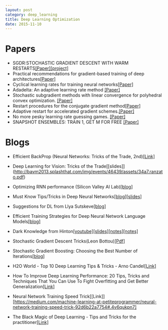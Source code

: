 ```yaml
---
layout: post
category: deep_learning
title: Deep Learning Optimization 
date: 2015-11-10
---
```


# Papers

- SGDR:STOCHASTIC GRADIENT DESCENT WITH WARM RESTARTS[[Paper]](https://arxiv.org/pdf/1608.03983.pdf)[[project]](https://github.com/loshchil/SGDR)
- Practical recommendations for gradient-based training of deep architectures[[Paper]](http://arxiv.org/abs/1206.5533)
- Cyclical learning rates for training neural networks[[Paper]](http://arxiv.org/abs/1506.01186)
- Adadelta: An adaptive learning rate method [[Paper]](http://arxiv.org/abs/1212.5701)
- Stochastic subgradient methods with linear convergence for polyhedral convex optimization. [[Paper]](http://arxiv.org/abs/1510.01444)
- Restart procedures for the conjugate gradient method[[Paper]]()
- Adaptive restart for accelerated gradient schemes.[[Paper]](http://arxiv.org/abs/1204.3982)
- No more pesky learning rate guessing games. [[Paper]](http://arxiv.org/abs/1506.01186)
- SNAPSHOT ENSEMBLES: TRAIN 1, GET M FOR FREE [[Paper]](http://arxiv.org/abs/1704.00109)

# Blogs

- Efficient BackProp (Neural Networks: Tricks of the Trade, 2nd)[[Link]](http://blog.csdn.net/zouxy09/article/details/45288129)
- Deep Learning for Vision: Tricks of the Trade[[slides]] (http://bavm2013.splashthat.com/img/events/46439/assets/34a7.ranzato.pdf)
- Optimizing RNN performance (Silicon Valley AI Lab)[[blog]](http://svail.github.io/)
- Must Know Tips/Tricks in Deep Neural Networks[[blog]](http://lamda.nju.edu.cn/weixs/project/CNNTricks/CNNTricks.html)[[slides]](http://lamda.nju.edu.cn/weixs/slide/CNNTricks_slide.pdf)
- Suggestions for DL from Llya Sutskeve[[blog]](http://yyue.blogspot.com/2015/01/a-brief-overview-of-deep-learning.html)
- Efficient Training Strategies for Deep Neural Network Language Models[[blog]](https://fb56552f-a-62cb3a1a-s-sites.googlegroups.com/site/deeplearningworkshopnips2014/71.pdf?attachauth=ANoY7cp_eDwTXPm6iWHdBRhlIsgPASEAwkW-exLSOsz467mge7zLCkBMWznOu_G90vGVtqNvXOusc4z6cC6hEnHk6YzHtuEr_kyU0fyme7asaECN0zvoNwDk5258CueoB6fY3WtLvbJzYok1xiIeWSFYtk5mKXCXFDMI6djwhjCX1xi0GEEv_x7uMQwTdQlDItZ3kgLnZ2RjctQmIXDCu58fS3Wby4vWX3CkhMIf_EpCXx7jDn_M2SM%3D&attredirects=0)
- Dark Knowledge from Hinton[[youtube]](https://www.youtube.com/watch?v=EK61htlw8hY)[[slides]](http://www.ttic.edu/dl/dark14.pdf)[[notes]](http://deepdish.io/2014/10/28/hintons-dark-knowledge/)[[notes]](http://fastml.com/geoff-hintons-dark-knowledge/)

- Stochastic Gradient Descent Tricks(Leon Bottou)[[Pdf]](http://leon.bottou.org/publications/pdf/tricks-2012.pdf)
- Stochastic Gradient Boosting: Choosing the Best Number of Iterations[[blog]](http://yanirseroussi.com/2014/12/29/stochastic-gradient-boosting-choosing-the-best-number-of-iterations/)
- H2O World - Top 10 Deep Learning Tips & Tricks - Arno Candel[[Link]](http://www.slideshare.net/0xdata/h2o-world-top-10-deep-learning-tips-tricks-arno-candel)

- How To Improve Deep Learning Performance: 20 Tips, Tricks and Techniques That You Can Use To Fight Overfitting and Get Better Generalization[[Link]](http://machinelearningmastery.com/improve-deep-learning-performance/)

- Neural Network Training Speed Trick[[Link]][https://medium.com/machine-learning-at-petiteprogrammer/neural-network-training-speed-trick-92d6b22a7754#.4v6qukpn7]

- The Black Magic of Deep Learning - Tips and Tricks for the practitioner[[Link]](http://nmarkou.blogspot.ru/2017/02/the-black-magic-of-deep-learning-tips.html)
